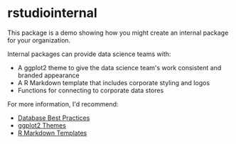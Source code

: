 # rstudiointernal

This package is a demo showing how you might create an internal package for your organization.

Internal packages can provide data science teams with:

- A ggplot2 theme to give the data science team's work 
  consistent and branded appearance
- A R Markdown template that includes corporate
  styling and logos
- Functions for connecting to corporate data stores

For more information, I'd recommend:

- [Database Best Practices](https://db.rstudio.com)
- [ggplot2 Themes](https://drsimonj.svbtle.com/creating-corporate-colour-palettes-for-ggplot2)
- [R Markdown Templates](https://rmarkdown.rstudio.com/developer_document_templates.html)
